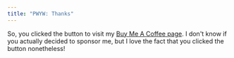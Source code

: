 ```yaml
---
title: "PWYW: Thanks"
---
```


<le-title lines="Thanks for considering to_sponsor Turbo Tutorials" as="h3"></le-title>

<section class="max-w-3xl text-xl">
<p>So, you clicked the button to visit my <a href="https://buymeacoff.ee/timbenniks" target="_blank" rel="noopener">Buy Me A Coffee page</a>. I don't know if you actually decided to sponsor me, but I love the fact that you clicked the button nonetheless!</p>
</section>
